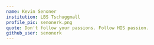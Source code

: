 ```yaml
---
name: Kevin Senoner
institution: LBS Tschuggmall
profile_pic: senonerk.png
quote: Don't follow your passions. Follow HIS passion.
github_user: senonerk
---
```

